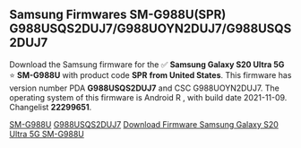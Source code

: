 <h2>Samsung Firmwares SM-G988U(SPR) G988USQS2DUJ7/G988UOYN2DUJ7/G988USQS2DUJ7</h2>
Download the Samsung firmware for the ✅ <strong>Samsung Galaxy S20 Ultra 5G </strong> ⭐ <strong>SM-G988U</strong> with product code <strong>SPR</strong> <strong> from United States</strong>. This firmware has version number PDA <strong>G988USQS2DUJ7</strong> and CSC G988UOYN2DUJ7. The operating system of this firmware is Android R , with build date 2021-11-09. Changelist <strong>22299651</strong>.


[SM-G988U](https://samfirm.shop/samsung/model/SM-G988U)
[G988USQS2DUJ7](https://samfirm.shop/samsung/pda/G988USQS2DUJ7)
[Download Firmware Samsung Galaxy S20 Ultra 5G SM-G988U](https://samfirm.shop/samsung/firmware/473575)

